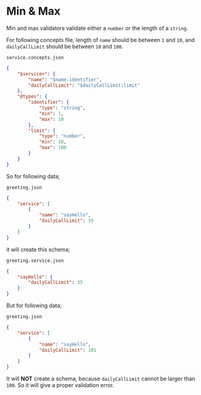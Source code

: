 # Min & Max

Min and max validators validate either a `number` or the length of a `string`.

For following concepts file, length of `name` should be between `1` and `10`,
and `dailyCallLimit` should be between `10` and `100`.

`service.concepts.json`

```json
{
    "$service+": {
        "name": "$name:identifier",
        "dailyCallLimit": "$dailyCallLimit:limit"
    },
    "@types": {
        "identifier": {
            "type": "string",
            "min": 1,
            "max": 10
        },
        "limit": {
            "type": "number",
            "min": 10,
            "max": 100
        }
    }
}
```

So for following data;

`greeting.json`

```json
{
    "service": [
        {
            "name": "sayHello",
            "dailyCallLimit": 35
        }
    ]
}
```

it will create this schema;

`greeting.service.json`

```json
{
    "sayHello": {
        "dailyCallLimit": 35
    }
}
```

But for following data;

`greeting.json`

```json
{
    "service": [
        {
            "name": "sayHello",
            "dailyCallLimit": 101
        }
    ]
}
```

It will **NOT** create a schema, because `dailyCallLimit` cannot be larger than
`100`. So it will give a proper validation error.
